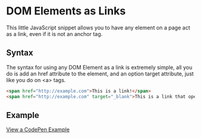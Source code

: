 # DOM Elements as Links
This little JavaScript snippet allows you to have any element on a page act as a link, even if it is not an anchor tag.

## Syntax
The syntax for using any DOM Element as a link is extremely simple, all you do is add an href attribute to the element, and an option target attribute, just like you do on &lt;a&gt; tags.
```html
<span href="http://example.com">This is a link!</span>
<span href="http://example.com" target="_blank">This is a link that opens in a new tab!</span>
```



## Example
[View a CodePen Example](http://codepen.io/mwrouse/pen/aNZxJJ/)

